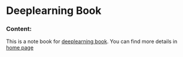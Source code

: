 # Deeplearning Book
### Content:
This is a note book for [deeplearning book](https://www.deeplearningbook.org/front_matter.pdf). You can find more details in [home page](http://deeplearning.net/)
